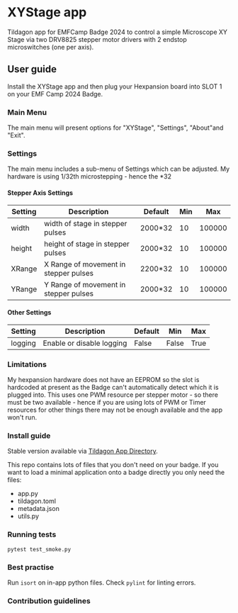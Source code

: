 # XYStage app

Tildagon app for EMFCamp Badge 2024 to control a simple Microscope XY Stage via two DRV8825 stepper motor drivers with 2 endstop microswitches (one per axis).

## User guide

Install the XYStage app and then plug your Hexpansion board into SLOT 1 on your EMF Camp 2024 Badge.

### Main Menu ###

The main menu will present options for "XYStage", "Settings", "About"and "Exit".

### Settings ###

The main menu includes a sub-menu of Settings which can be adjusted.
My hardware is using 1/32th microstepping - hence the *32
#### Stepper Axis Settings ####
| Setting          | Description                               | Default        | Min    | Max    |
|------------------|-------------------------------------------|----------------|--------|--------|
| width            | width of stage in stepper pulses          | 2000*32        | 10     | 100000 |
| height           | height of stage in stepper pulses         | 2000*32        | 10     | 100000 |
| XRange           | X Range of movement in stepper pulses     | 2200*32        | 10     | 100000 |
| YRange           | Y Range of movement in stepper pulses     | 2000*32        | 10     | 100000 |

#### Other Settings ####
| Setting          | Description                               | Default        | Min    | Max    |
|------------------|-------------------------------------------|----------------|--------|--------|
| logging          | Enable or disable logging                 | False          | False  | True   |

### Limitations ###

My hexpansion hardware does not have an EEPROM so the slot is hardcoded at present as the Badge can't automatically detect which it is plugged into.
This uses one PWM resource per stepper motor - so there must be two available - hence if you are using lots of PWM or Timer resources for other things there may not be enough available and the app won't run.

### Install guide

Stable version available via [Tildagon App Directory](https://apps.badge.emfcamp.org/).

This repo contains lots of files that you don't need on your badge. If you want to load a minimal application onto a badge directly you only need the files:
+ app.py
+ tildagon.toml
+ metadata.json
+ utils.py

### Running tests
```
pytest test_smoke.py
```

### Best practise
Run `isort` on in-app python files. Check `pylint` for linting errors.


### Contribution guidelines
